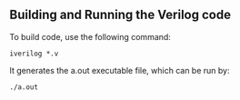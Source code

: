## Building and Running the Verilog code
To build code, use the following command:
```
iverilog *.v
```
It generates the a.out executable file, which can be run by:
```
./a.out
```